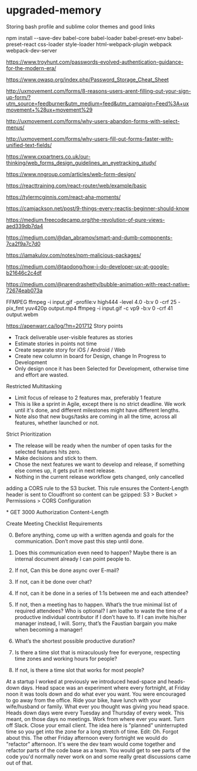 # upgraded-memory
Storing bash profile and sublime color themes and good links

npm install --save-dev babel-core babel-loader babel-preset-env babel-preset-react css-loader style-loader html-webpack-plugin webpack webpack-dev-server

https://www.troyhunt.com/passwords-evolved-authentication-guidance-for-the-modern-era/

https://www.owasp.org/index.php/Password_Storage_Cheat_Sheet

http://uxmovement.com/forms/8-reasons-users-arent-filling-out-your-sign-up-form/?utm_source=feedburner&utm_medium=feed&utm_campaign=Feed%3A+uxmovement+%28ux+movement%29

http://uxmovement.com/forms/why-users-abandon-forms-with-select-menus/

http://uxmovement.com/forms/why-users-fill-out-forms-faster-with-unified-text-fields/

https://www.cxpartners.co.uk/our-thinking/web_forms_design_guidelines_an_eyetracking_study/

https://www.nngroup.com/articles/web-form-design/

https://reacttraining.com/react-router/web/example/basic

https://tylermcginnis.com/react-aha-moments/

https://camjackson.net/post/9-things-every-reactjs-beginner-should-know

https://medium.freecodecamp.org/the-revolution-of-pure-views-aed339db7da4

https://medium.com/@dan_abramov/smart-and-dumb-components-7ca2f9a7c7d0

https://iamakulov.com/notes/npm-malicious-packages/

https://medium.com/@taodong/how-i-do-developer-ux-at-google-b21646c2c4df

https://medium.com/@narendrashetty/bubble-animation-with-react-native-72674eab073a




FFMPEG
ffmpeg -i input.gif -profile:v high444 -level 4.0 -b:v 0 -crf 25 -pix_fmt yuv420p output.mp4
ffmpeg -i input.gif -c vp9 -b:v 0 -crf 41 output.webm




https://apenwarr.ca/log/?m=201712
Story points
- Track deliverable user-visible features as stories
- Estimate stories in points not time
- Create separate story for iOS / Android / Web
- Create new column in board for Design, change In Progress to Development
- Only design once it has been Selected for Development, otherwise time and effort are wasted.

Restricted Multitasking
- Limit focus of release to 2 features max, preferably 1 feature
- This is like a sprint in Agile, except there is no strict deadline. We work until it's done, and different milestones might have different lengths.
- Note also that new bugs/tasks are coming in all the time, across all features, whether launched or not.

Strict Prioritization
- The release will be ready when the number of open tasks for the selected features hits zero.
- Make decisions and stick to them.
- Chose the next features we want to develop and release, if something else comes up, it gets put in next release.
- Nothing in the current release workflow gets changed, only cancelled




adding a CORS rule to the S3 bucket. This rule ensures the Content-Length header is sent to Cloudfront so content can be gzipped:
S3 > Bucket > Permissions > CORS Configuration

<?xml version="1.0" encoding="UTF-8"?>
<CORSConfiguration xmlns="http://s3.amazonaws.com/doc/2006-03-01/">
    <CORSRule>
        <AllowedOrigin>*</AllowedOrigin>
        <AllowedMethod>GET</AllowedMethod>
        <MaxAgeSeconds>3000</MaxAgeSeconds>
        <AllowedHeader>Authorization</AllowedHeader>
        <AllowedHeader>Content-Length</AllowedHeader>
    </CORSRule>
</CORSConfiguration>





Create Meeting Checklist Requirements

0. Before anything, come up with a written agenda and goals for the communication. Don’t move past this step until done.

1. Does this communication even need to happen? Maybe there is an internal document already I can point people to.

2. If not, Can this be done async over E-mail?

3. If not, can it be done over chat?

4. If not, can it be done in a series of 1:1s between me and each attendee?

5. If not, then a meeting has to happen. What’s the true minimal list of required attendees? Who is optional? I am loathe to waste the time of a productive individual contributor if I don’t have to. If I can invite his/her manager instead, I will. Sorry, that’s the Faustian bargain you make when becoming a manager!

6. What’s the shortest possible productive duration?

7. Is there a time slot that is miraculously free for everyone, respecting time zones and working hours for people?

8. If not, is there a time slot that works for most people?





At a startup I worked at previously we introduced head-space and heads-down days.
Head space was an experiment where every fortnight, at Friday noon it was tools down and do what ever you want. You were encouraged to go away from the office. Ride your bike, have lunch with your wife/husband or family. What ever you thought was giving you head space.
Heads down days were every Tuesday and Thursday of every week. This meant, on those days no meetings. Work from where ever you want. Turn off Slack. Close your email client. The idea here is "planned" uninterrupted time so you get into the zone for a long stretch of time.
Edit: Oh. Forgot about this. The other Friday afternoon every fortnight we would do "refactor" afternoon. It's were the dev team would come together and refactor parts of the code base as a team. You would get to see parts of the code you'd normally never work on and some really great discussions came out of that.


